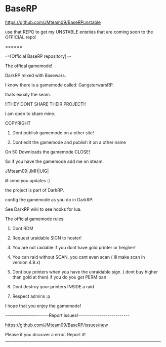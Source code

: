 BaseRP
======

https://github.com/JMteam09/BaseRPunstable

use that REPO to get my UNSTABLE enteties that are coming soon to the OFFICIAL repo!

======

-=[Official BaseRP repository]=-

The offical gamemode!

DarkRP mixed with Basewars.

I know there is a gamemode called: GangsterwarsRP.

thats exualy the seam.

!!THEY DONT SHARE THEIR PROJECT!!

i am open to share mine.

COPYRIGHT

1. Dont publish gamemode on a other site!

2. Dont edit the gamemode and publish it on a other name

On 50 Downloads the gamemode CLOSE!

So if you have the gamemode add me on steam.

JMteam09|JMH|UIG|

ill send you updates :)

the project is part of DarkRP.

config the gamemode as you do in DarkRP.

See DarkRP wiki to see hooks for lua.

The official gamemode rules:

1. Dont RDM

2. Request uraidable SIGN to hoster!

3. You are not raidable if you dont have gold printer or heigher!

4. You can raid without SCAN, you cant even scan ( ill make scan in version 4.9.x)

5. Dont buy printers when you have the unraidable sign. ( dont buy higher than gold at then) if you do you get PERM ban

6. Dont destroy your printers INSIDE a raid

7. Respect admins :p

I hope that you enjoy the gamemode!

----------------------Report issues!--------------------------

https://github.com/JMteam09/BaseRP/issues/new

Please if you discover a error. Report it!

--------------------------------------------------------------
